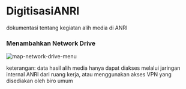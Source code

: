 # DigitisasiANRI
dokumentasi tentang kegiatan alih media di ANRI

### Menambahkan Network Drive 


![map-network-drive-menu](https://user-images.githubusercontent.com/70067620/180330361-7b3ea173-b379-47d1-9127-6fe168697817.png)



keterangan:
data hasil alih media hanya dapat diakses melalui jaringan internal ANRI
dari ruang kerja, atau menggunakan akses VPN yang disediakan oleh biro umum 

